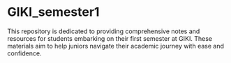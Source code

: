 # GIKI_semester1
This repository is dedicated to providing comprehensive notes and resources for students embarking on their first semester at GIKI. These materials aim to help juniors navigate their academic journey with ease and confidence.

